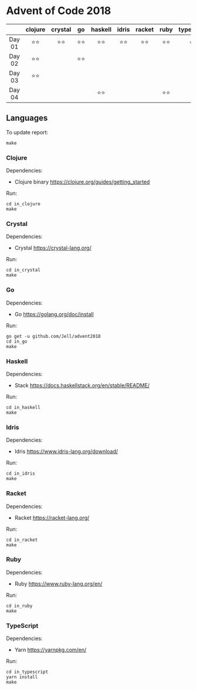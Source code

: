# Advent of Code 2018

|          |clojure   |crystal   |go        |haskell   |idris     |racket    |ruby      |typescript|
|:---:     |:---:     |:---:     |:---:     |:---:     |:---:     |:---:     |:---:     |:---:     |
|Day 01    |⭐⭐        |⭐⭐        |⭐⭐        |⭐⭐        |⭐⭐        |⭐⭐        |⭐⭐        |⭐⭐        |
|Day 02    |⭐⭐        |          |⭐⭐        |          |          |          |          |          |
|Day 03    |⭐⭐        |          |          |          |          |          |          |          |
|Day 04    |          |          |          |⭐⭐        |          |          |⭐⭐        |          |

## Languages

To update report:

```
make
```

### Clojure

Dependencies:

 * Clojure binary https://clojure.org/guides/getting_started

Run:

```
cd in_clojure
make
```

### Crystal

Dependencies:

 * Crystal https://crystal-lang.org/

Run:

```
cd in_crystal
make
```

### Go

Dependencies:

 * Go https://golang.org/doc/install

Run:

```
go get -u github.com/Jell/advent2018
cd in_go
make
```

### Haskell

Dependencies:

 * Stack https://docs.haskellstack.org/en/stable/README/

Run:

```
cd in_haskell
make
```

### Idris

Dependencies:

 * Idris https://www.idris-lang.org/download/

Run:

```
cd in_idris
make
```

### Racket

Dependencies:

 * Racket https://racket-lang.org/

Run:

```
cd in_racket
make
```

### Ruby

Dependencies:

 * Ruby https://www.ruby-lang.org/en/

Run:

```
cd in_ruby
make
```

### TypeScript

Dependencies:

 * Yarn https://yarnpkg.com/en/

Run:

```
cd in_typescript
yarn install
make
```
